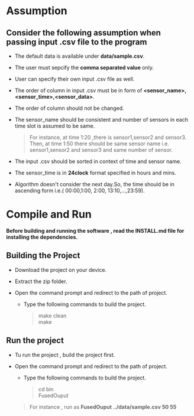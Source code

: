 # Assumption

## Consider the following assumption when passing input **.csv** file to the program

* The default data is available under **data/sample.csv**.

* The user must sepcify the **comma separated value** only.

* User can specify their own input .csv file as well.

* The order of column in input .csv must be in form of **<sensor_name>,<sensor_time>,<sensor_data>**.

* The order of column should not be changed.

* The sensor_name should be consistent and number of sensors in each time slot is assumed to be same.
	> For instance, at time 1:20 ,there is sensor1,sensor2 and sensor3.
	> Then, at time 1:50 there should be same sensor name i.e. sensor1,sensor2 and sensor3 and same number of sensor.

* The input .csv should be sorted in context of time and sensor name.

* The sensor_time is in **24clock** format specified in hours and mins.

* Algorithm doesn't consider the next day.So, the time should be in ascending form i.e.( 00:00,1:00, 2:00, 13:10,...,23:59).


# Compile and Run

**Before building and running the software , read the INSTALL.md file for installing the dependencies.**

## Building the Project

* Download the project on your device.

* Extract the zip folder.

* Open the command prompt and redirect to the path of project.

	* Type the following commands to build the project.<br>
		>  make clean<br>
		>  make<br>

## Run the project

* Tu run the project , build the project first.

* Open the command prompt and redirect to the path of project.

	*  Type the following commands to build the project.
		>  cd bin<br>
		> FusedOuput <input-file-path> <minimum-value> <maximum-value><br>

	> For instance , run as **FusedOuput ../data/sample.csv 50 55**